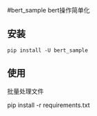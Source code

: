 #bert_sample
bert操作简单化

## 安装
```
pip install -U bert_sample
```

## 使用
批量处理文件


pip install -r requirements.txt

